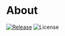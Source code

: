 # About

[![Release](https://jitpack.io/v/MFlisar/ComposeDesktopTemplate.svg)](https://jitpack.io/#MFlisar/ComposeDesktopTemplate)
![License](https://img.shields.io/github/license/MFlisar/ComposeDesktopTemplate)
